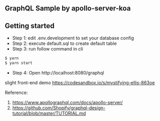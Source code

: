 ## GraphQL Sample by apollo-server-koa
## Getting started
+ Step 1: edit .env.development to set your database config
+ Step 2: execute default.sql to create default table
+ Step 3: run follow command in cli

```sh
$ yarn
$ yarn start
```

+ Step 4: Open http://localhost:8080/graphql

slight front-end demo
https://codesandbox.io/s/mystifying-ellis-863oe

Reference: 
1. https://www.apollographql.com/docs/apollo-server/
2. https://github.com/Shopify/graphql-design-tutorial/blob/master/TUTORIAL.md